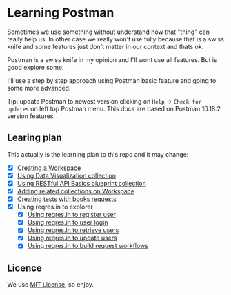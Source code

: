 # Learning Postman

Sometimes we use something without understand how that "thing" can really help us. In other case we really won't use fully because that is a swiss knife and some features just don't matter in our context and thats ok.

Postman is a swiss knife in my opinion and I'll wont use all features. But is good explore some.

I'll use a step by step approach using Postman basic feature and going to some more advanced.

Tip: update Postman to newest version clicking on `Help` -> `Check for updates` on left top Postman menu. This docs are based on Postman 10.18.2 version features.

## Learing plan

This actually is the learning plan to this repo and it may change:

 - [x] [Creating a Workspace](./workspace.md)
 - [x] [Using Data Visualization collection](./visualization.md)
 - [x] [Using RESTful API Basics blueprint collection](./restful.md)
 - [x] [Adding related collections on Workspace](./related.md)
 - [x] [Creating tests with books requests](./tests.md)
 - [x] Using reqres.in to explorer
   - [x] [Using reqres.in to register user](./reqres-in/reqres-in-register.md)
   - [x] [Using reqres.in to user login](./reqres-in/reqres-in-login.md)
   - [x] [Using reqres.in to retrieve users](./reqres-in/reqres-in-retrieve.md)
   - [x] [Using reqres.in to update users](./reqres-in/reqres-in-patch.md)
   - [x] [Using reqres.in to build request workflows](./reqres-in/reqres-in-workflow.md)

## Licence

We use [MIT License](./LICENSE), so enjoy.
